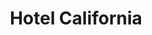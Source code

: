 ---
layout: product
product_id: 1419064148030
id: 1419064148030
title: Hotel California
body_html: >-
  <p>Taken in Point Roberts, WA in May of 2017.</p>

  <p>We were on the beach in Point Roberts on a hot summer day while about a dozen Eagles fed around us. This beautiful bird allowed me to get close enough for a detailed shot, moments before flying off into the distance.</p>

  <p> </p>
vendor: Connell McCarthy
product_type: Posters, Prints, & Visual Artwork
created_at: 2018-08-22T19:47:29-04:00
handle: hotel-california
updated_at: 2022-06-27T13:51:56-04:00
published_at: 2018-08-22T19:38:24-04:00
template_suffix: ""
status: active
published_scope: global
tags: Batch 01, bird, Print, summer, wildlife
admin_graphql_api_id: gid://shopify/Product/1419064148030
variants:
  - id: 39576990122046
    product_id: 1419064148030
    title: 8x10” / Full Colour
    price: "35.00"
    sku: CM-PP-B1-06-XXS-FC
    position: 1
    inventory_policy: continue
    compare_at_price: null
    fulfillment_service: manual
    inventory_management: shopify
    option1: 8x10”
    option2: Full Colour
    option3: null
    created_at: 2021-09-01T10:49:00-04:00
    updated_at: 2022-02-07T15:38:41-05:00
    taxable: true
    barcode: ""
    grams: 208
    image_id: 6301659594814
    weight: 0.208
    weight_unit: kg
    inventory_item_id: 41671430766654
    inventory_quantity: 100
    old_inventory_quantity: 100
    requires_shipping: true
    admin_graphql_api_id: gid://shopify/ProductVariant/39576990122046
  - id: 39576990154814
    product_id: 1419064148030
    title: 8x10” / Black & White
    price: "35.00"
    sku: CM-PP-B1-06-XXS-BW
    position: 2
    inventory_policy: continue
    compare_at_price: null
    fulfillment_service: manual
    inventory_management: shopify
    option1: 8x10”
    option2: Black & White
    option3: null
    created_at: 2021-09-01T10:49:00-04:00
    updated_at: 2022-02-07T15:38:40-05:00
    taxable: true
    barcode: ""
    grams: 208
    image_id: 6301659234366
    weight: 0.208
    weight_unit: kg
    inventory_item_id: 41671430799422
    inventory_quantity: 100
    old_inventory_quantity: 100
    requires_shipping: true
    admin_graphql_api_id: gid://shopify/ProductVariant/39576990154814
  - id: 39576990187582
    product_id: 1419064148030
    title: 8.5x11” / Full Colour
    price: "35.00"
    sku: CM-PP-B1-06-XS-FC
    position: 3
    inventory_policy: continue
    compare_at_price: null
    fulfillment_service: manual
    inventory_management: shopify
    option1: 8.5x11”
    option2: Full Colour
    option3: null
    created_at: 2021-09-01T10:49:00-04:00
    updated_at: 2022-02-07T15:38:41-05:00
    taxable: true
    barcode: ""
    grams: 208
    image_id: 6301659594814
    weight: 0.208
    weight_unit: kg
    inventory_item_id: 41671430832190
    inventory_quantity: 100
    old_inventory_quantity: 100
    requires_shipping: true
    admin_graphql_api_id: gid://shopify/ProductVariant/39576990187582
  - id: 39576990220350
    product_id: 1419064148030
    title: 8.5x11” / Black & White
    price: "35.00"
    sku: CM-PP-B1-06-XS-BW
    position: 4
    inventory_policy: continue
    compare_at_price: null
    fulfillment_service: manual
    inventory_management: shopify
    option1: 8.5x11”
    option2: Black & White
    option3: null
    created_at: 2021-09-01T10:49:00-04:00
    updated_at: 2022-02-07T15:38:43-05:00
    taxable: true
    barcode: ""
    grams: 208
    image_id: 6301659234366
    weight: 0.208
    weight_unit: kg
    inventory_item_id: 41671430864958
    inventory_quantity: 100
    old_inventory_quantity: 100
    requires_shipping: true
    admin_graphql_api_id: gid://shopify/ProductVariant/39576990220350
  - id: 39576990253118
    product_id: 1419064148030
    title: 13x19” / Full Colour
    price: "40.00"
    sku: CM-PP-B1-06-S-FC
    position: 5
    inventory_policy: continue
    compare_at_price: null
    fulfillment_service: manual
    inventory_management: shopify
    option1: 13x19”
    option2: Full Colour
    option3: null
    created_at: 2021-09-01T10:49:00-04:00
    updated_at: 2022-02-07T15:38:44-05:00
    taxable: true
    barcode: ""
    grams: 208
    image_id: 6301659594814
    weight: 0.208
    weight_unit: kg
    inventory_item_id: 41671430897726
    inventory_quantity: 100
    old_inventory_quantity: 100
    requires_shipping: true
    admin_graphql_api_id: gid://shopify/ProductVariant/39576990253118
  - id: 39576990285886
    product_id: 1419064148030
    title: 13x19” / Black & White
    price: "40.00"
    sku: CM-PP-B1-06-S-BW
    position: 6
    inventory_policy: continue
    compare_at_price: null
    fulfillment_service: manual
    inventory_management: shopify
    option1: 13x19”
    option2: Black & White
    option3: null
    created_at: 2021-09-01T10:49:00-04:00
    updated_at: 2022-02-07T15:38:45-05:00
    taxable: true
    barcode: ""
    grams: 208
    image_id: 6301659234366
    weight: 0.208
    weight_unit: kg
    inventory_item_id: 41671430930494
    inventory_quantity: 100
    old_inventory_quantity: 100
    requires_shipping: true
    admin_graphql_api_id: gid://shopify/ProductVariant/39576990285886
  - id: 39576990318654
    product_id: 1419064148030
    title: 16x20” / Full Colour
    price: "50.00"
    sku: CM-PP-B1-06-M-FC
    position: 7
    inventory_policy: continue
    compare_at_price: null
    fulfillment_service: manual
    inventory_management: shopify
    option1: 16x20”
    option2: Full Colour
    option3: null
    created_at: 2021-09-01T10:49:00-04:00
    updated_at: 2022-02-07T15:38:45-05:00
    taxable: true
    barcode: ""
    grams: 208
    image_id: 6301659594814
    weight: 0.208
    weight_unit: kg
    inventory_item_id: 41671430963262
    inventory_quantity: 100
    old_inventory_quantity: 100
    requires_shipping: true
    admin_graphql_api_id: gid://shopify/ProductVariant/39576990318654
  - id: 39576990351422
    product_id: 1419064148030
    title: 16x20” / Black & White
    price: "50.00"
    sku: CM-PP-B1-06-M-BW
    position: 8
    inventory_policy: continue
    compare_at_price: null
    fulfillment_service: manual
    inventory_management: shopify
    option1: 16x20”
    option2: Black & White
    option3: null
    created_at: 2021-09-01T10:49:00-04:00
    updated_at: 2022-02-07T15:38:46-05:00
    taxable: true
    barcode: ""
    grams: 208
    image_id: 6301659234366
    weight: 0.208
    weight_unit: kg
    inventory_item_id: 41671430996030
    inventory_quantity: 100
    old_inventory_quantity: 100
    requires_shipping: true
    admin_graphql_api_id: gid://shopify/ProductVariant/39576990351422
  - id: 39576990384190
    product_id: 1419064148030
    title: 20x24” / Full Colour
    price: "60.00"
    sku: CM-PP-B1-06-L-FC
    position: 9
    inventory_policy: continue
    compare_at_price: null
    fulfillment_service: manual
    inventory_management: shopify
    option1: 20x24”
    option2: Full Colour
    option3: null
    created_at: 2021-09-01T10:49:00-04:00
    updated_at: 2022-02-07T15:38:45-05:00
    taxable: true
    barcode: ""
    grams: 208
    image_id: 6301659594814
    weight: 0.208
    weight_unit: kg
    inventory_item_id: 41671431028798
    inventory_quantity: 100
    old_inventory_quantity: 100
    requires_shipping: true
    admin_graphql_api_id: gid://shopify/ProductVariant/39576990384190
  - id: 39576990416958
    product_id: 1419064148030
    title: 20x24” / Black & White
    price: "60.00"
    sku: CM-PP-B1-06-L-BW
    position: 10
    inventory_policy: continue
    compare_at_price: null
    fulfillment_service: manual
    inventory_management: shopify
    option1: 20x24”
    option2: Black & White
    option3: null
    created_at: 2021-09-01T10:49:00-04:00
    updated_at: 2022-02-07T15:38:46-05:00
    taxable: true
    barcode: ""
    grams: 208
    image_id: 6301659234366
    weight: 0.208
    weight_unit: kg
    inventory_item_id: 41671431061566
    inventory_quantity: 100
    old_inventory_quantity: 100
    requires_shipping: true
    admin_graphql_api_id: gid://shopify/ProductVariant/39576990416958
  - id: 39576990449726
    product_id: 1419064148030
    title: 20x30” / Full Colour
    price: "70.00"
    sku: CM-PP-B1-06-XL-FC
    position: 11
    inventory_policy: continue
    compare_at_price: null
    fulfillment_service: manual
    inventory_management: shopify
    option1: 20x30”
    option2: Full Colour
    option3: null
    created_at: 2021-09-01T10:49:00-04:00
    updated_at: 2022-02-07T15:38:51-05:00
    taxable: true
    barcode: ""
    grams: 208
    image_id: 6301659594814
    weight: 0.208
    weight_unit: kg
    inventory_item_id: 41671431094334
    inventory_quantity: 100
    old_inventory_quantity: 100
    requires_shipping: true
    admin_graphql_api_id: gid://shopify/ProductVariant/39576990449726
  - id: 39576990482494
    product_id: 1419064148030
    title: 20x30” / Black & White
    price: "70.00"
    sku: CM-PP-B1-06-XL-BW
    position: 12
    inventory_policy: continue
    compare_at_price: null
    fulfillment_service: manual
    inventory_management: shopify
    option1: 20x30”
    option2: Black & White
    option3: null
    created_at: 2021-09-01T10:49:00-04:00
    updated_at: 2022-02-07T15:38:52-05:00
    taxable: true
    barcode: ""
    grams: 208
    image_id: 6301659234366
    weight: 0.208
    weight_unit: kg
    inventory_item_id: 41671431127102
    inventory_quantity: 100
    old_inventory_quantity: 100
    requires_shipping: true
    admin_graphql_api_id: gid://shopify/ProductVariant/39576990482494
  - id: 39576990515262
    product_id: 1419064148030
    title: 24x36” / Full Colour
    price: "90.00"
    sku: CM-PP-B1-06-XXL-FC
    position: 13
    inventory_policy: continue
    compare_at_price: null
    fulfillment_service: manual
    inventory_management: shopify
    option1: 24x36”
    option2: Full Colour
    option3: null
    created_at: 2021-09-01T10:49:00-04:00
    updated_at: 2022-02-07T15:38:53-05:00
    taxable: true
    barcode: ""
    grams: 208
    image_id: 6301659594814
    weight: 0.208
    weight_unit: kg
    inventory_item_id: 41671431159870
    inventory_quantity: 100
    old_inventory_quantity: 100
    requires_shipping: true
    admin_graphql_api_id: gid://shopify/ProductVariant/39576990515262
  - id: 39576990548030
    product_id: 1419064148030
    title: 24x36” / Black & White
    price: "90.00"
    sku: CM-PP-B1-06-XXL-BW
    position: 14
    inventory_policy: continue
    compare_at_price: null
    fulfillment_service: manual
    inventory_management: shopify
    option1: 24x36”
    option2: Black & White
    option3: null
    created_at: 2021-09-01T10:49:00-04:00
    updated_at: 2022-02-07T15:38:52-05:00
    taxable: true
    barcode: ""
    grams: 208
    image_id: 6301659234366
    weight: 0.208
    weight_unit: kg
    inventory_item_id: 41671431192638
    inventory_quantity: 100
    old_inventory_quantity: 100
    requires_shipping: true
    admin_graphql_api_id: gid://shopify/ProductVariant/39576990548030
  - id: 39576990580798
    product_id: 1419064148030
    title: 30x40” / Full Colour
    price: "100.00"
    sku: CM-PP-B1-06-XXXL-FC
    position: 15
    inventory_policy: continue
    compare_at_price: null
    fulfillment_service: manual
    inventory_management: shopify
    option1: 30x40”
    option2: Full Colour
    option3: null
    created_at: 2021-09-01T10:49:01-04:00
    updated_at: 2022-02-07T15:38:50-05:00
    taxable: true
    barcode: ""
    grams: 208
    image_id: 6301659594814
    weight: 0.208
    weight_unit: kg
    inventory_item_id: 41671431225406
    inventory_quantity: 100
    old_inventory_quantity: 100
    requires_shipping: true
    admin_graphql_api_id: gid://shopify/ProductVariant/39576990580798
  - id: 39576990613566
    product_id: 1419064148030
    title: 30x40” / Black & White
    price: "100.00"
    sku: CM-PP-B1-06-XXXL-BW
    position: 16
    inventory_policy: continue
    compare_at_price: null
    fulfillment_service: manual
    inventory_management: shopify
    option1: 30x40”
    option2: Black & White
    option3: null
    created_at: 2021-09-01T10:49:01-04:00
    updated_at: 2022-02-07T15:38:55-05:00
    taxable: true
    barcode: ""
    grams: 208
    image_id: 6301659234366
    weight: 0.208
    weight_unit: kg
    inventory_item_id: 41671431258174
    inventory_quantity: 100
    old_inventory_quantity: 100
    requires_shipping: true
    admin_graphql_api_id: gid://shopify/ProductVariant/39576990613566
options:
  - id: 1948198830142
    product_id: 1419064148030
    name: Size
    position: 1
    values:
      - 8x10”
      - 8.5x11”
      - 13x19”
      - 16x20”
      - 20x24”
      - 20x30”
      - 24x36”
      - 30x40”
  - id: 8589738639422
    product_id: 1419064148030
    name: Color
    position: 2
    values:
      - Full Colour
      - Black & White
images:
  - id: 6301659594814
    product_id: 1419064148030
    position: 1
    created_at: 2019-03-17T13:01:00-04:00
    updated_at: 2019-10-20T18:44:16-04:00
    alt: null
    width: 1000
    height: 1500
    src: https://cdn.shopify.com/s/files/1/1624/2355/products/CM---Hotel-California-_Product-Mockup-2019.jpg?v=1571611456
    variant_ids:
      - 39576990122046
      - 39576990187582
      - 39576990253118
      - 39576990318654
      - 39576990384190
      - 39576990449726
      - 39576990515262
      - 39576990580798
    admin_graphql_api_id: gid://shopify/ProductImage/6301659594814
  - id: 6301659234366
    product_id: 1419064148030
    position: 2
    created_at: 2019-03-17T13:00:58-04:00
    updated_at: 2019-10-20T18:44:16-04:00
    alt: null
    width: 1000
    height: 1500
    src: https://cdn.shopify.com/s/files/1/1624/2355/products/CM---Hotel-California-_Product-Mockup-2019_-B_W.jpg?v=1571611456
    variant_ids:
      - 39576990154814
      - 39576990220350
      - 39576990285886
      - 39576990351422
      - 39576990416958
      - 39576990482494
      - 39576990548030
      - 39576990613566
    admin_graphql_api_id: gid://shopify/ProductImage/6301659234366
  - id: 28230030229566
    product_id: 1419064148030
    position: 3
    created_at: 2021-05-04T19:33:37-04:00
    updated_at: 2021-05-04T19:33:37-04:00
    alt: null
    width: 2000
    height: 1800
    src: https://cdn.shopify.com/s/files/1/1624/2355/products/PAR_02_0001_92f3cade-b66e-4d83-b1d5-1b36a3b7a4b6.png?v=1620171217
    variant_ids: []
    admin_graphql_api_id: gid://shopify/ProductImage/28230030229566
image:
  id: 6301659594814
  product_id: 1419064148030
  position: 1
  created_at: 2019-03-17T13:01:00-04:00
  updated_at: 2019-10-20T18:44:16-04:00
  alt: null
  width: 1000
  height: 1500
  src: https://cdn.shopify.com/s/files/1/1624/2355/products/CM---Hotel-California-_Product-Mockup-2019.jpg?v=1571611456
  variant_ids:
    - 39576990122046
    - 39576990187582
    - 39576990253118
    - 39576990318654
    - 39576990384190
    - 39576990449726
    - 39576990515262
    - 39576990580798
  admin_graphql_api_id: gid://shopify/ProductImage/6301659594814

---